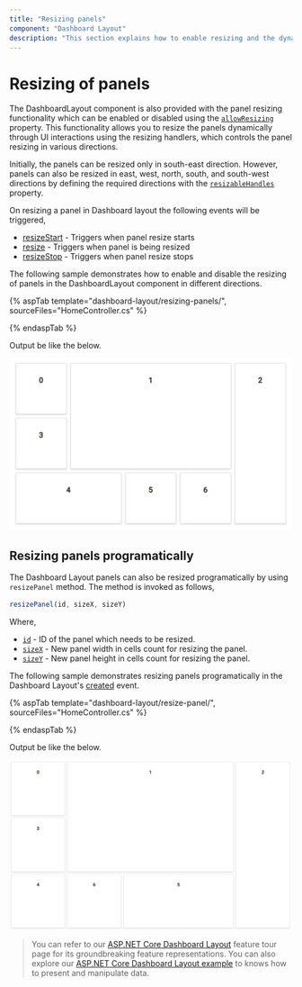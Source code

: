 ```yaml
---
title: "Resizing panels"
component: "Dashboard Layout"
description: "This section explains how to enable resizing and the dynamic resizing of panels within the layout in DashboardLayout component"
---
```


# Resizing of panels

The DashboardLayout component is also provided with the panel resizing functionality which can be enabled or disabled using the [`allowResizing`](https://help.syncfusion.com/cr/cref_files/aspnetcore-js2/Syncfusion.EJ2~Syncfusion.EJ2.Layouts.DashboardLayout~AllowResizing.html) property. This functionality allows you to resize the panels dynamically through UI interactions using the resizing handlers, which controls the panel resizing in various directions.

Initially, the panels can be resized only in south-east direction. However, panels can also be resized in east, west, north, south, and south-west directions by defining the required directions with the [`resizableHandles`](https://help.syncfusion.com/cr/cref_files/aspnetcore-js2/Syncfusion.EJ2~Syncfusion.EJ2.Layouts.DashboardLayout~ResizableHandles.html) property.

On resizing a panel in Dashboard layout the following events will be triggered,
* [resizeStart](https://help.syncfusion.com/cr/cref_files/aspnetcore-js2/Syncfusion.EJ2~Syncfusion.EJ2.Layouts.DashboardLayout~ResizeStart.html) - Triggers when panel resize starts
* [resize](https://help.syncfusion.com/cr/cref_files/aspnetcore-js2/Syncfusion.EJ2~Syncfusion.EJ2.Layouts.DashboardLayout~Resize.html) - Triggers when panel is being resized
* [resizeStop](https://help.syncfusion.com/cr/cref_files/aspnetcore-js2/Syncfusion.EJ2~Syncfusion.EJ2.Layouts.DashboardLayout~ResizeStop.html) - Triggers when panel resize stops

The following sample demonstrates how to enable and disable the resizing of panels in the DashboardLayout component in different directions.

{% aspTab template="dashboard-layout/resizing-panels/", sourceFiles="HomeController.cs" %}

{% endaspTab %}

Output be like the below.

![Resizing panels](./../images/resizing_panels.PNG)

## Resizing panels programatically

The Dashboard Layout panels can also be resized programatically by using `resizePanel` method. The method is invoked as follows,

```js
resizePanel(id, sizeX, sizeY)

```

Where,
* [`id`](https://help.syncfusion.com/cr/cref_files/aspnetcore-js2/Syncfusion.EJ2~Syncfusion.EJ2.Layouts.DashboardLayoutPanel~Id.html) - ID of the panel which needs to be resized.
* [`sizeX`](https://help.syncfusion.com/cr/cref_files/aspnetcore-js2/Syncfusion.EJ2~Syncfusion.EJ2.Layouts.DashboardLayoutPanel~SizeX.html) - New panel width in cells count for resizing the panel.
* [`sizeY`](https://help.syncfusion.com/cr/cref_files/aspnetcore-js2/Syncfusion.EJ2~Syncfusion.EJ2.Layouts.DashboardLayoutPanel~SizeY.html) - New panel height in cells count for resizing the panel.

The following sample demonstrates resizing panels programatically in the Dashboard Layout's [created](https://help.syncfusion.com/cr/cref_files/aspnetcore-js2/Syncfusion.EJ2~Syncfusion.EJ2.Layouts.DashboardLayout~Created.html) event.

{% aspTab template="dashboard-layout/resize-panel/", sourceFiles="HomeController.cs" %}

{% endaspTab %}

Output be like the below.

![Resizing panels](./../images/resize_panel.PNG)

> You can refer to our [ASP.NET Core Dashboard Layout](https://www.syncfusion.com/aspnet-core-ui-controls/dashboard-layout) feature tour page for its groundbreaking feature representations. You can also explore our [ASP.NET Core Dashboard Layout example](https://ej2.syncfusion.com/aspnetcore/DashboardLayout/DefaultFunctionalities#/material) to knows how to present and manipulate data.